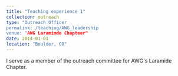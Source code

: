 ```yaml
---
title: "Teaching experience 1"
collection: outreach
type: "Outreach Officer
permalink: /teaching/AWG_leadership
venue: "AWG Laramimde Chapteer"
date: 2014-01-01
location: "Boulder, CO"
---
```


I serve as a member of the outreach committee for AWG's Laramide Chapter.
